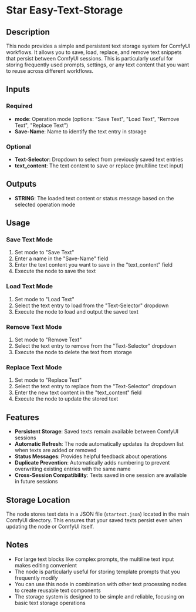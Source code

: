 # Star Easy-Text-Storage

## Description
This node provides a simple and persistent text storage system for ComfyUI workflows. It allows you to save, load, replace, and remove text snippets that persist between ComfyUI sessions. This is particularly useful for storing frequently used prompts, settings, or any text content that you want to reuse across different workflows.

## Inputs

### Required
- **mode**: Operation mode (options: "Save Text", "Load Text", "Remove Text", "Replace Text")
- **Save-Name**: Name to identify the text entry in storage

### Optional
- **Text-Selector**: Dropdown to select from previously saved text entries
- **text_content**: The text content to save or replace (multiline text input)

## Outputs
- **STRING**: The loaded text content or status message based on the selected operation mode

## Usage

### Save Text Mode
1. Set mode to "Save Text"
2. Enter a name in the "Save-Name" field
3. Enter the text content you want to save in the "text_content" field
4. Execute the node to save the text

### Load Text Mode
1. Set mode to "Load Text"
2. Select the text entry to load from the "Text-Selector" dropdown
3. Execute the node to load and output the saved text

### Remove Text Mode
1. Set mode to "Remove Text"
2. Select the text entry to remove from the "Text-Selector" dropdown
3. Execute the node to delete the text from storage

### Replace Text Mode
1. Set mode to "Replace Text"
2. Select the text entry to replace from the "Text-Selector" dropdown
3. Enter the new text content in the "text_content" field
4. Execute the node to update the stored text

## Features
- **Persistent Storage**: Saved texts remain available between ComfyUI sessions
- **Automatic Refresh**: The node automatically updates its dropdown list when texts are added or removed
- **Status Messages**: Provides helpful feedback about operations
- **Duplicate Prevention**: Automatically adds numbering to prevent overwriting existing entries with the same name
- **Cross-Session Compatibility**: Texts saved in one session are available in future sessions

## Storage Location
The node stores text data in a JSON file (`startext.json`) located in the main ComfyUI directory. This ensures that your saved texts persist even when updating the node or ComfyUI itself.

## Notes
- For large text blocks like complex prompts, the multiline text input makes editing convenient
- The node is particularly useful for storing template prompts that you frequently modify
- You can use this node in combination with other text processing nodes to create reusable text components
- The storage system is designed to be simple and reliable, focusing on basic text storage operations
